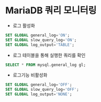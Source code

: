 # MariaDB 쿼리 모니터링

- 로그 활성화

```sql
SET GLOBAL general_log='ON';
SET GLOBAL slow_query_log='ON';
SET GLOBAL log_output='TABLE';
```

- 로그 테이블을 통해 실행한 쿼리를 확인

```sql
SELECT * FROM mysql.general_log gl;
```

- 로그기능 비활성화

```sql
SET GLOBAL general_log='OFF';
SET GLOBAL slow_query_log='OFF';
SET GLOBAL log_output='NONE';
```